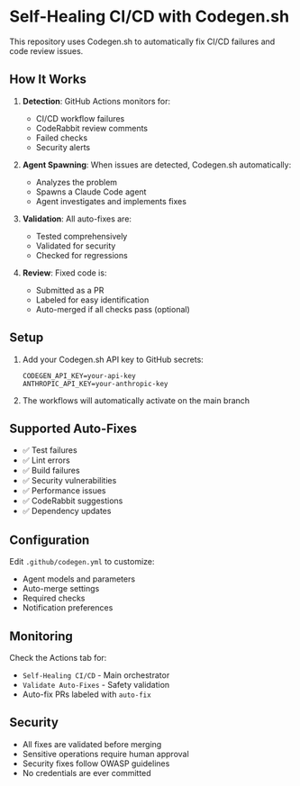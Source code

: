 # Self-Healing CI/CD with Codegen.sh

This repository uses Codegen.sh to automatically fix CI/CD failures and code review issues.

## How It Works

1. **Detection**: GitHub Actions monitors for:
   - CI/CD workflow failures
   - CodeRabbit review comments
   - Failed checks
   - Security alerts

2. **Agent Spawning**: When issues are detected, Codegen.sh automatically:
   - Analyzes the problem
   - Spawns a Claude Code agent
   - Agent investigates and implements fixes

3. **Validation**: All auto-fixes are:
   - Tested comprehensively
   - Validated for security
   - Checked for regressions

4. **Review**: Fixed code is:
   - Submitted as a PR
   - Labeled for easy identification
   - Auto-merged if all checks pass (optional)

## Setup

1. Add your Codegen.sh API key to GitHub secrets:
   ```
   CODEGEN_API_KEY=your-api-key
   ANTHROPIC_API_KEY=your-anthropic-key
   ```

2. The workflows will automatically activate on the main branch

## Supported Auto-Fixes

- ✅ Test failures
- ✅ Lint errors
- ✅ Build failures
- ✅ Security vulnerabilities
- ✅ Performance issues
- ✅ CodeRabbit suggestions
- ✅ Dependency updates

## Configuration

Edit `.github/codegen.yml` to customize:
- Agent models and parameters
- Auto-merge settings
- Required checks
- Notification preferences

## Monitoring

Check the Actions tab for:
- `Self-Healing CI/CD` - Main orchestrator
- `Validate Auto-Fixes` - Safety validation
- Auto-fix PRs labeled with `auto-fix`

## Security

- All fixes are validated before merging
- Sensitive operations require human approval
- Security fixes follow OWASP guidelines
- No credentials are ever committed